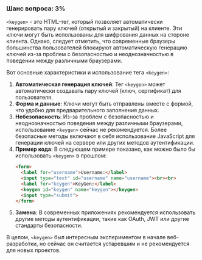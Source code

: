 ### Шанс вопроса: 3%

`<keygen>` - это HTML-тег, который позволяет автоматически генерировать пару ключей (открытый и закрытый) на клиенте. Эти ключи могут быть использованы для шифрования данных на стороне клиента. Однако, следует отметить, что современные браузеры большинства пользователей блокируют автоматическую генерацию ключей из-за проблем с безопасностью и неоднозначностью в поведении между различными браузерами.

Вот основные характеристики и использование тега `<keygen>`:

1. **Автоматическая генерация ключей**: Тег `<keygen>` может автоматически создавать пару ключей (ключ, сертификат) для пользователя.
2. **Форма и данные**: Ключи могут быть отправлены вместе с формой, что удобно для предварительного заполнения данных.
3. **Небезопасность**: Из-за проблем с безопасностью и неоднозначностью поведения между различными браузерами, использование `<keygen>` сейчас не рекомендуется. Более безопасные методы включают в себя использование JavaScript для генерации ключей на сервере или других методов аутентификации.
4. **Пример кода**: В следующем примере показано, как можно было бы использовать `<keygen>` в прошлом:
   ```html
   <form>
     <label for="username">Username:</label>
     <input type="text" id="username" name="username"><br><br>
     <label for="keygen">KeyGen:</label>
     <keygen id="keygen" name="keygen"></keygen>
     <input type="submit">
   </form>
   ```
5. **Замена**: В современных приложениях рекомендуется использовать другие методы аутентификации, такие как OAuth, JWT или другие стандарты безопасности.

В целом, `<keygen>` был интересным экспериментом в начале веб-разработки, но сейчас он считается устаревшим и не рекомендуется для новых проектов.